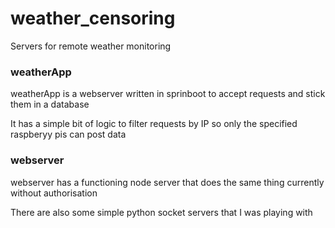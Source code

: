 # weather_censoring
Servers for remote weather monitoring

### weatherApp 
weatherApp is a webserver written in sprinboot to accept requests and stick them in a database

It has a simple bit of logic to filter requests by IP so only the specified raspberyy pis can post data

### webserver
webserver has a functioning node server that does the same thing currently without authorisation

There are also some simple python socket servers that I was playing with
